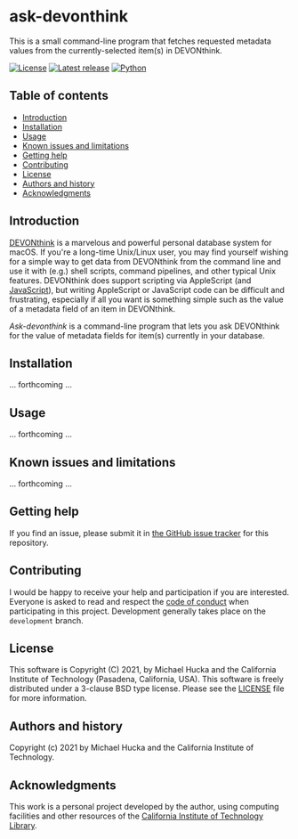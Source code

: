 ask-devonthink
==============

This is a small command-line program that fetches requested metadata values from the currently-selected item(s) in DEVONthink.

[![License](https://img.shields.io/badge/License-BSD%203--Clause-blue.svg?style=flat-square)](https://choosealicense.com/licenses/bsd-3-clause)
[![Latest release](https://img.shields.io/github/v/release/mhucka/ask-devonthink.svg?style=flat-square&color=b44e88)](https://github.com/mhucka/ask-devonthink/releases)
[![Python](https://img.shields.io/badge/Python-3.6+-brightgreen.svg?style=flat-square)](http://shields.io)


## Table of contents

* [Introduction](#introduction)
* [Installation](#installation)
* [Usage](#usage)
* [Known issues and limitations](#known-issues-and-limitations)
* [Getting help](#getting-help)
* [Contributing](#contributing)
* [License](#license)
* [Authors and history](#authors-and-history)
* [Acknowledgments](#authors-and-acknowledgments)


## Introduction

[DEVONthink](https://www.devontechnologies.com/apps/devonthink) is a marvelous and powerful personal database system for macOS. If you're a long-time Unix/Linux user, you may find yourself wishing for a simple way to get data from DEVONthink from the command line and use it with (e.g.) shell scripts, command pipelines, and other typical Unix features. DEVONthink does support scripting via AppleScript (and [JavaScript](https://discourse.devontechnologies.com/t/automating-dt-with-javascript-basics/65880)), but writing AppleScript or JavaScript code can be difficult and frustrating, especially if all you want is something simple such as the value of a metadata field of an item in DEVONthink.

_Ask-devonthink_ is a command-line program that lets you ask DEVONthink for the value of metadata fields for item(s) currently in your database. 


## Installation

... forthcoming ... 


## Usage

... forthcoming ... 


## Known issues and limitations

... forthcoming ... 


## Getting help

If you find an issue, please submit it in [the GitHub issue tracker](https://github.com/mhucka/ask-devonthink/issues) for this repository.


## Contributing

I would be happy to receive your help and participation if you are interested.  Everyone is asked to read and respect the [code of conduct](CONDUCT.md) when participating in this project.  Development generally takes place on the `development` branch.


## License

This software is Copyright (C) 2021, by Michael Hucka and the California Institute of Technology (Pasadena, California, USA).  This software is freely distributed under a 3-clause BSD type license.  Please see the [LICENSE](LICENSE) file for more information.


## Authors and history

Copyright (c) 2021 by Michael Hucka and the California Institute of Technology.


## Acknowledgments

This work is a personal project developed by the author, using computing facilities and other resources of the [California Institute of Technology Library](https://www.library.caltech.edu).
